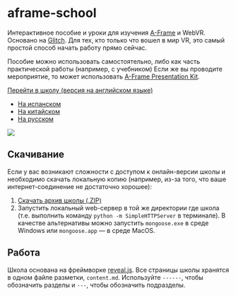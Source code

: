 # aframe-school

Интерактивное пособие и уроки для изучения [A-Frame](https://aframe.io) и
WebVR.  Основано на [Glitch](https://glitch.com). Для тех, кто только что вошел
в мир VR, это самый простой способ начать работу прямо сейчас.

Пособие можно использовать самостоятельно, либо как часть практической работы (например, с учебником)
Если же вы проводите мероприятие, то может использовать [A-Frame
Presentation Kit](https://github.com/aframevr/aframe-presentation-kit).

[Перейти в школу (версия на английском языке)](https://aframe.io/aframe-school/)
- [На испанском](https://mozillaperu.github.io/aframe-school/#/)
- [На китайском](https://bobchao.github.io/aframe-school-zhTW/#/)
- [На русском](https://victorivanovspb.github.io/aframe-school-ru/#/)

![](https://cloud.githubusercontent.com/assets/674727/24431825/1a2c83de-13d3-11e7-9739-dd5004891684.png)

## Скачивание

Если у вас возникают сложности с доступом к онлайн-версии школы и необходимо скачать
локальную копию (например, из-за того, что ваше интернет-соединение не достаточно хорошее):

1. [Скачать архив школы (.ZIP)](http://github.com/aframevr/aframe-school/zipball/master)
2. Запустить локальный web-сервер в той же директории где школа (т.е. выполнить команду
`python -m SimpleHTTPServer` в терминале). В качестве альтернативы можно запустить
`mongoose.exe` в среде Windows или `mongoose.app` — в среде MacOS.

## Работа

Школа основана на фреймворке [reveal.js](https://github.com/hakimel/reveal.js/).
Все страницы школы хранятся в одном файле разметки,
`content.md`. Используйте `------`, чтобы обозначить разделы и `---`, чтобы обозначить
подразделы.


